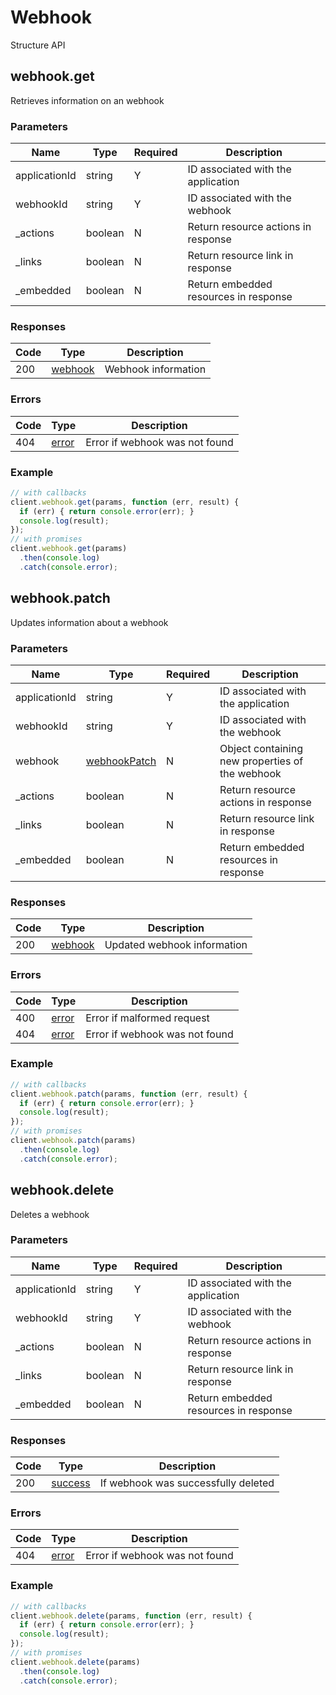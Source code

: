 # Webhook
Structure API

## webhook.get
Retrieves information on an webhook



### Parameters
| Name | Type | Required | Description |
| ---- | ---- | -------- | ----------- |
| applicationId | string | Y | ID associated with the application |
| webhookId | string | Y | ID associated with the webhook |
| _actions | boolean | N | Return resource actions in response |
| _links | boolean | N | Return resource link in response |
| _embedded | boolean | N | Return embedded resources in response |

### Responses
| Code | Type | Description |
| ---- | ---- | ----------- |
| 200 | [webhook](_schemas.md#webhook) | Webhook information |

### Errors
| Code | Type | Description |
| ---- | ---- | ----------- |
| 404 | [error](_schemas.md#error) | Error if webhook was not found |

### Example
```javascript
// with callbacks
client.webhook.get(params, function (err, result) {
  if (err) { return console.error(err); }
  console.log(result);
});
// with promises
client.webhook.get(params)
  .then(console.log)
  .catch(console.error);
```
## webhook.patch
Updates information about a webhook



### Parameters
| Name | Type | Required | Description |
| ---- | ---- | -------- | ----------- |
| applicationId | string | Y | ID associated with the application |
| webhookId | string | Y | ID associated with the webhook |
| webhook | [webhookPatch](_schemas.md#webhookpatch) | N | Object containing new properties of the webhook |
| _actions | boolean | N | Return resource actions in response |
| _links | boolean | N | Return resource link in response |
| _embedded | boolean | N | Return embedded resources in response |

### Responses
| Code | Type | Description |
| ---- | ---- | ----------- |
| 200 | [webhook](_schemas.md#webhook) | Updated webhook information |

### Errors
| Code | Type | Description |
| ---- | ---- | ----------- |
| 400 | [error](_schemas.md#error) | Error if malformed request |
| 404 | [error](_schemas.md#error) | Error if webhook was not found |

### Example
```javascript
// with callbacks
client.webhook.patch(params, function (err, result) {
  if (err) { return console.error(err); }
  console.log(result);
});
// with promises
client.webhook.patch(params)
  .then(console.log)
  .catch(console.error);
```
## webhook.delete
Deletes a webhook



### Parameters
| Name | Type | Required | Description |
| ---- | ---- | -------- | ----------- |
| applicationId | string | Y | ID associated with the application |
| webhookId | string | Y | ID associated with the webhook |
| _actions | boolean | N | Return resource actions in response |
| _links | boolean | N | Return resource link in response |
| _embedded | boolean | N | Return embedded resources in response |

### Responses
| Code | Type | Description |
| ---- | ---- | ----------- |
| 200 | [success](_schemas.md#success) | If webhook was successfully deleted |

### Errors
| Code | Type | Description |
| ---- | ---- | ----------- |
| 404 | [error](_schemas.md#error) | Error if webhook was not found |

### Example
```javascript
// with callbacks
client.webhook.delete(params, function (err, result) {
  if (err) { return console.error(err); }
  console.log(result);
});
// with promises
client.webhook.delete(params)
  .then(console.log)
  .catch(console.error);
```
